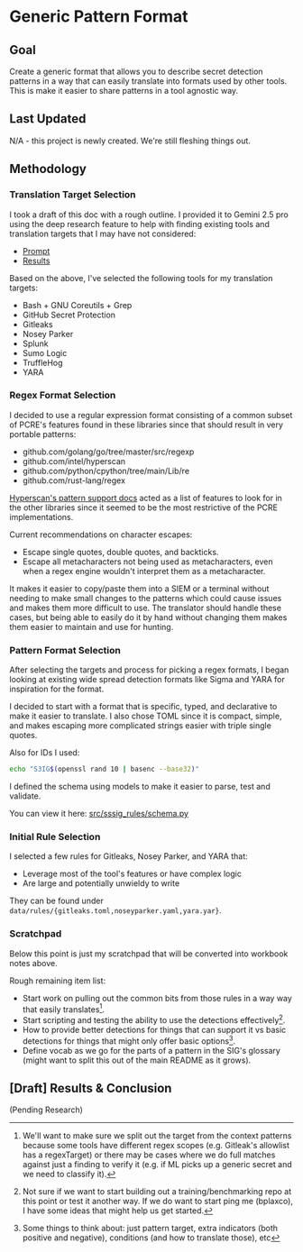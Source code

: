 # Generic Pattern Format

## Goal

Create a generic format that allows you to describe secret detection patterns
in a way that can easily translate into formats used by other tools. This is
make it easier to share patterns in a tool agnostic way.

## Last Updated

N/A - this project is newly created. We're still fleshing things out.

## Methodology

### Translation Target Selection

I took a draft of this doc with a rough outline. I provided it to Gemini 2.5
pro using the deep research feature to help with finding existing tools and
translation targets that I may have not considered:

- [Prompt](data/gemini-deep-research/initial-research-prompt.md)
- [Results](data/gemini-deep-research/initial-research-results.md)

Based on the above, I've selected the following tools for my translation
targets:

- Bash + GNU Coreutils + Grep
- GitHub Secret Protection
- Gitleaks
- Nosey Parker
- Splunk
- Sumo Logic
- TruffleHog
- YARA

### Regex Format Selection

I decided to use a regular expression format consisting of a common subset of
PCRE's features found in these libraries since that should result in very
portable patterns:

- github.com/golang/go/tree/master/src/regexp
- github.com/intel/hyperscan
- github.com/python/cpython/tree/main/Lib/re
- github.com/rust-lang/regex

[Hyperscan's pattern support docs](https://intel.github.io/hyperscan/dev-reference/compilation.html#pattern-support)
acted as a list of features to look for in the other libraries since it seemed
to be the most restrictive of the PCRE implementations.

Current recommendations on character escapes:

- Escape single quotes, double quotes, and backticks.
- Escape all metacharacters not being used as metacharacters, even when a
  regex engine wouldn't interpret them as a metacharacter.

It makes it easier to copy/paste them into a SIEM or a terminal without needing
to make small changes to the patterns which could cause issues and makes them
more difficult to use. The translator should handle these cases, but being able
to easily do it by hand without changing them makes them easier to maintain and
use for hunting.

### Pattern Format Selection

After selecting the targets and process for picking a regex formats, I began
looking at existing wide spread detection formats like Sigma and YARA
for inspiration for the format.

I decided to start with a format that is specific, typed, and declarative to
make it easier to translate. I also chose TOML since it is compact, simple, and
makes escaping more complicated strings easier with triple single quotes.

Also for IDs I used:

```sh
echo "S3IG$(openssl rand 10 | basenc --base32)"
```

I defined the schema using models to make it easier to parse, test and
validate.

You can view it here: [src/sssig\_rules/schema.py](src/sssig_rules/schema.py)

### Initial Rule Selection

I selected a few rules for Gitleaks, Nosey Parker, and YARA that:

- Leverage most of the tool's features or have complex logic
- Are large and potentially unwieldy to write

They can be found under `data/rules/{gitleaks.toml,noseyparker.yaml,yara.yar}`.

### Scratchpad

Below this point is just my scratchpad that will be converted into workbook
notes above.

Rough remaining item list:

- Start work on pulling out the common bits from those rules in a way way that easily translates[^1].
- Start scripting and testing the ability to use the detections effectively[^2].
- How to provide better detections for things that can support it vs basic detections for things that might only offer basic options[^3].
- Define vocab as we go for the parts of a pattern in the SIG's glossary (might want to split this out of the main README as it grows).

[^1]: We'll want to make sure we split out the target from the context patterns
    because some tools have different regex scopes (e.g. Gitleak's allowlist
    has a regexTarget) or there may be cases where we do full matches against
    just a finding to verify it (e.g. if ML picks up a generic secret and we
    need to classify it).

[^2]: Not sure if we want to start building out a training/benchmarking repo at
    this point or test it another way. If we do want to start ping me
    (bplaxco), I have some ideas that might help us get started.

[^3]: Some things to think about: just pattern target, extra indicators (both positive and negative), conditions (and how to translate those), etc

## [Draft] Results & Conclusion

(Pending Research)
